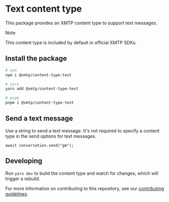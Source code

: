 # Text content type

This package provides an XMTP content type to support text messages.

> [!NOTE]
> This content type is included by default in official XMTP SDKs.

## Install the package

```bash
# npm
npm i @xmtp/content-type-text

# yarn
yarn add @xmtp/content-type-text

# pnpm
pnpm i @xmtp/content-type-text
```

## Send a text message

Use a string to send a text message. It's not required to specify a content type in the send options for text messages.

```tsx
await conversation.send("gm");
```

## Developing

Run `yarn dev` to build the content type and watch for changes, which will trigger a rebuild.

For more information on contributing to this repository, see our [contributing guidelines](../../CONTRIBUTING.md).
